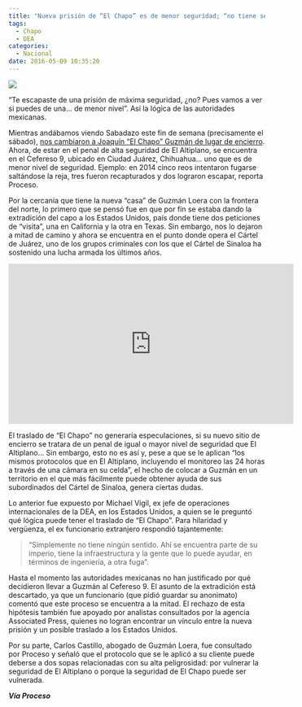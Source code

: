 ```yaml
---
title: "Nueva prisión de “El Chapo” es de menor seguridad; “no tiene sentido”: ex jefe de la DEA"
tags:
  - Chapo
  - DEA
categories:
  - Nacional
date: 2016-05-09 10:35:20
---
```

![](/images/GettyImages-504088770.jpg)

“Te escapaste de una prisión de máxima seguridad, ¿no? Pues vamos a ver si puedes de una… de menor nivel”. Así la lógica de las autoridades mexicanas.

Mientras andábamos viendo Sabadazo este fin de semana (precisamente el sábado), [nos cambiaron a Joaquín “El Chapo” Guzmán de lugar de encierro](http://www.sopitas.com/612036-traslado-joaquin-el-chapo-guzman-altiplano-juarez-extradicion-estados-unidos/). Ahora, de estar en el penal de alta seguridad de El Altiplano, se encuentra en el Cefereso 9, ubicado en Ciudad Juárez, Chihuahua… uno que es de menor nivel de seguridad. Ejemplo: en 2014 cinco reos intentaron fugarse saltándose la reja, tres fueron recapturados y dos lograron escapar, reporta Proceso.

Por la cercanía que tiene la nueva “casa” de Guzmán Loera con la frontera del norte, lo primero que se pensó fue en que por fin se estaba dando la extradición del capo a los Estados Unidos, país donde tiene dos peticiones de “visita”, una en California y la otra en Texas. Sin embargo, nos lo dejaron a mitad de camino y ahora se encuentra en el punto donde opera el Cártel de Juárez, uno de los grupos criminales con los que el Cártel de Sinaloa ha sostenido una lucha armada los últimos años.

<iframe width="560" height="315" src="https://www.youtube.com/embed/Jv4ZEZWSDgc" frameborder="0" allowfullscreen></iframe>

El traslado de “El Chapo” no generaría especulaciones, si su nuevo sitio de encierro se tratara de un penal de igual o mayor nivel de seguridad que El Altiplano… Sin embargo, esto no es así y, pese a que se le aplican “los mismos protocolos que en El Altiplano, incluyendo el monitoreo las 24 horas a través de una cámara en su celda”, el hecho de colocar a Guzmán en un territorio en el que más fácilmente puede obtener ayuda de sus subordinados del Cártel de Sinaloa, genera ciertas dudas.

Lo anterior fue expuesto por Michael Vigil, ex jefe de operaciones internacionales de la DEA, en los Estados Unidos, a quien se le preguntó qué lógica puede tener el traslado de “El Chapo”. Para hilaridad y vergüenza, el ex funcionario extranjero respondió tajantemente:

>“Simplemente no tiene ningún sentido. Ahí se encuentra parte de su imperio, tiene la infraestructura y la gente que lo puede ayudar, en términos de ingeniería, a otra fuga”.

Hasta el momento las autoridades mexicanas no han justificado por qué decidieron llevar a Guzmán al Cefereso 9. El asunto de la extradición está descartado, ya que un funcionario (que pidió guardar su anonimato) comentó que este proceso se encuentra a la mitad. El rechazo de esta hipótesis también fue apoyado por analistas consultados por la agencia Associated Press, quienes no logran encontrar un vínculo entre la nueva prisión y un posible traslado a los Estados Unidos.

Por su parte, Carlos Castillo, abogado de Guzmán Loera, fue consultado por Proceso y señaló que el protocolo que se le aplicó a su cliente puede deberse a dos sopas relacionadas con su alta peligrosidad: por vulnerar la seguridad de El Altiplano o porque la seguridad de El Chapo puede ser vulnerada.

***Vía Proceso***
